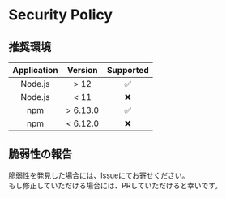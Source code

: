 # Security Policy

## 推奨環境

| Application | Version  | Supported          |
| :---------: | :------: | :----------------: |
| Node.js     | > 12     | :white_check_mark: |
| Node.js     | < 11     | :x:                |
| npm         | > 6.13.0 | :white_check_mark: |
| npm         | < 6.12.0 | :x:                |

## 脆弱性の報告

脆弱性を発見した場合には、Issueにてお寄せください。<br>
もし修正していただける場合には、PRしていただけると幸いです。
